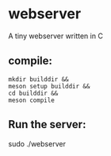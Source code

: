 # webserver
A tiny webserver written in C

## compile:
```
mkdir builddir &&
meson setup builddir &&
cd builddir &&
meson compile
```

## Run the server:
sudo ./webserver
